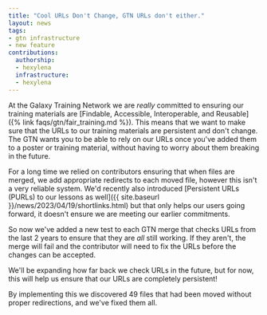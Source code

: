 ```yaml
---
title: "Cool URLs Don't Change, GTN URLs don't either."
layout: news
tags:
- gtn infrastructure
- new feature
contributions:
  authorship:
  - hexylena
  infrastructure:
  - hexylena
---
```


At the Galaxy Training Network we are *really* committed to ensuring our training materials are [Findable, Accessible, Interoperable, and Reusable]({% link faqs/gtn/fair_training.md %}).
This means that we want to make sure that the URLs to our training materials are persistent and don't change.
The GTN wants you to be able to rely on our URLs once you've added them to a poster or training material, without having to worry about them breaking in the future.

For a long time we relied on contributors ensuring that when files are merged, we add appropriate redirects to each moved file, however this isn't a very reliable system.
We'd recently also introduced [Persistent URLs (PURLs) to our lessons as well]({{ site.baseurl }}/news/2023/04/19/shortlinks.html) but that only helps our users going forward, it doesn't ensure we are meeting our earlier commitments.

So now we've added a new test to each GTN merge that checks URLs from the last 2 years to ensure that they are *all* still working.
If they aren't, the merge will fail and the contributor will need to fix the URLs before the changes can be accepted.

We'll be expanding how far back we check URLs in the future, but for now, this will help us ensure that our URLs are completely persistent!

By implementing this we discovered 49 files that had been moved without proper redirections, and we've fixed them all.

